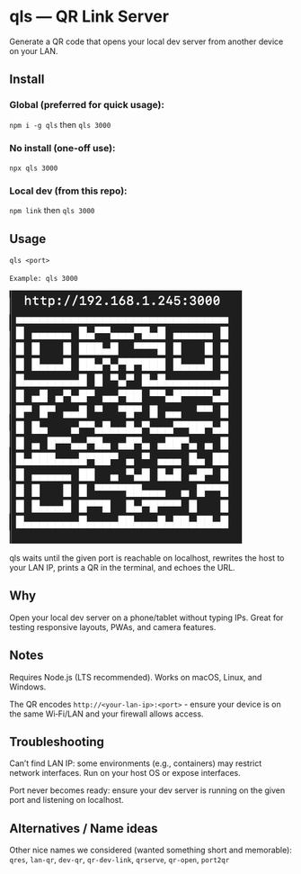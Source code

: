 # qls — QR Link Server

Generate a QR code that opens your local dev server from another device on your LAN.

## Install

### Global (preferred for quick usage):

`npm i -g qls` then `qls 3000`

### No install (one‑off use):

`npx qls 3000`

### Local dev (from this repo):

`npm link` then `qls 3000`

## Usage

```
qls <port>

Example: qls 3000
```

![qls screenshot](./image.jpg)

qls waits until the given port is reachable on localhost, rewrites the host to your LAN IP, prints a QR in the terminal, and echoes the URL.

## Why

Open your local dev server on a phone/tablet without typing IPs. Great for testing responsive layouts, PWAs, and camera features.

## Notes

Requires Node.js (LTS recommended). Works on macOS, Linux, and Windows.

The QR encodes `http://<your-lan-ip>:<port>` - ensure your device is on the same Wi‑Fi/LAN and your firewall allows access.

## Troubleshooting

Can’t find LAN IP: some environments (e.g., containers) may restrict network interfaces. Run on your host OS or expose interfaces.

Port never becomes ready: ensure your dev server is running on the given port and listening on localhost.

## Alternatives / Name ideas

Other nice names we considered (wanted something short and memorable): `qres`, `lan-qr`, `dev-qr`, `qr-dev-link`, `qrserve`, `qr-open`, `port2qr`

